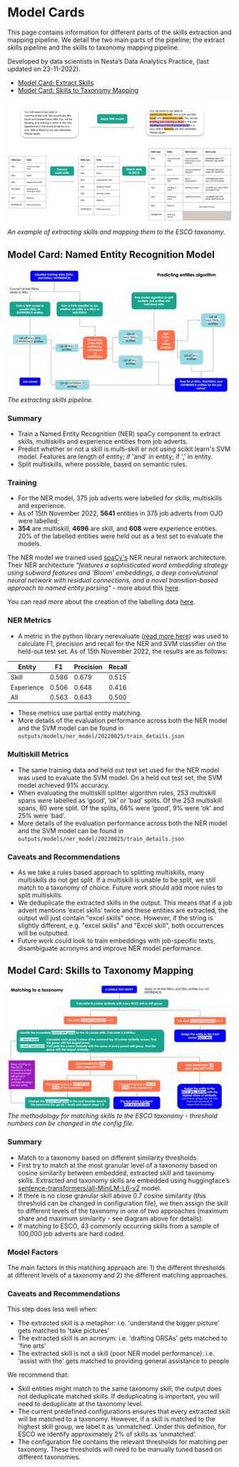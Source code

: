 # Model Cards

This page contains information for different parts of the skills extraction and mapping pipeline. We detail the two main parts of the pipeline; the extract skills pipeline and the skills to taxonomy mapping pipeline.

Developed by data scientists in Nesta’s Data Analytics Practice, (last updated on 23-11-2022).

- [Model Card: Extract Skills](extract_skills_card)
- [Model Card: Skills to Taxonomy Mapping](mapping_card)

![](../../outputs/reports/figures/overview_example.png)
_An example of extracting skills and mapping them to the ESCO taxonomy._

## Model Card: Named Entity Recognition Model <a name="extract_skills_card"></a>

![](../../outputs/reports/figures/predict_flow.png)
_The extracting skills pipeline._

### Summary

- Train a Named Entity Recognition (NER) spaCy component to extract skills, multiskills and experience entities from job adverts.
- Predict whether or not a skill is multi-skill or not using scikit learn's SVM model. Features are length of entity; if 'and' in entity; if ',' in entity.
- Split multiskills, where possible, based on semantic rules.

### Training

- For the NER model, 375 job adverts were labelled for skills, multiskills and experience.
- As of 15th November 2022, **5641** entities in 375 job adverts from OJO were labelled;
- **354** are multiskill, **4696** are skill, and **608** were experience entities. 20% of the labelled entities were held out as a test set to evaluate the models.

The NER model we trained used [spaCy's](https://spacy.io/) NER neural network architecture. Their NER architecture _"features a sophisticated word embedding strategy using subword features and 'Bloom' embeddings, a deep convolutional neural network with residual connections, and a novel transition-based approach to named entity parsing"_ - more about this [here](https://spacy.io/universe/project/video-spacys-ner-model).

You can read more about the creation of the labelling data [here](./labelling.md).

### NER Metrics

- A metric in the python library nerevaluate ([read more here](https://pypi.org/project/nervaluate/)) was used to calculate F1, precision and recall for the NER and SVM classifier on the held-out test set. As of 15th November 2022, the results are as follows:

| Entity     | F1    | Precision | Recall |
| ---------- | ----- | --------- | ------ |
| Skill      | 0.586 | 0.679     | 0.515  |
| Experience | 0.506 | 0.648     | 0.416  |
| All        | 0.563 | 0.643     | 0.500  |

- These metrics use partial entity matching.
- More details of the evaluation performance across both the NER model and the SVM model can be found in `outputs/models/ner_model/20220825/train_details.json`

### Multiskill Metrics

- The same training data and held out test set used for the NER model was used to evaluate the SVM model. On a held out test set, the SVM model achieved 91% accuracy.
- When evaluating the multiskill splitter algorithm rules, 253 multiskill spans were labelled as ‘good’, ‘ok’ or ‘bad’ splits. Of the 253 multiskill spans, 80 were split. Of the splits, 66% were ‘good’, 9% were ‘ok’ and 25% were ‘bad’.
- More details of the evaluation performance across both the NER model and the SVM model can be found in `outputs/models/ner_model/20220825/train_details.json`

### Caveats and Recommendations

- As we take a rules based approach to splitting multiskills, many multiskills do not get split. If a multiskill is unable to be split, we still match to a taxonomy of choice. Future work should add more rules to split multiskills.
- We deduplicate the extracted skills in the output. This means that if a job advert mentions ‘excel skills’ twice and these entities are extracted, the output will just contain "excel skills" once. However, if the string is slightly different, e.g. "excel skills" and "Excel skill", both occurrences will be outputted.
- Future work could look to train embeddings with job-specific texts, disambiguate acronyms and improve NER model performance.

## Model Card: Skills to Taxonomy Mapping <a name="mapping_card"></a>

![](../../outputs/reports/figures/match_flow.png)
_The methodology for matching skills to the ESCO taxonomy - threshold numbers can be changed in the config file._

### Summary

- Match to a taxonomy based on different similarity thresholds.
- First try to match at the most granular level of a taxonomy based on cosine similarity between embedded, extracted skill and taxonomy skills. Extracted and taxonomy skills are embedded using huggingface’s [sentence-transformers/all-MiniLM-L6-v2](https://huggingface.co/sentence-transformers/all-MiniLM-L6-v2) model.
- If there is no close granular skill above 0.7 cosine similarity (this threshold can be changed in configuration file), we then assign the skill to different levels of the taxonomy in one of two approaches (maximum share and maximum similarity - see diagram above for details).
- If matching to ESCO, 43 commonly occurring skills from a sample of 100,000 job adverts are hard coded.

### Model Factors

The main factors in this matching approach are: 1) the different thresholds at different levels of a taxonomy and 2) the different matching approaches.

### Caveats and Recommendations

This step does less well when:

- The extracted skill is a metaphor: i.e. 'understand the bigger picture' gets matched to 'take pictures'
- The extracted skill is an acronym: i.e. 'drafting ORSAs' gets matched to 'fine arts'
- The extracted skill is not a skill (poor NER model performance): i.e. 'assist with the' gets matched to providing general assistance to people

We recommend that:

- Skill entities might match to the same taxonomy skill; the output does not deduplicate matched skills. If deduplicating is important, you will need to deduplicate at the taxonomy level.
- The current predefined configurations ensures that every extracted skill will be matched to a taxonomy. However, if a skill is matched to the highest skill group, we label it as ‘unmatched’. Under this definition, for ESCO we identify approximately 2% of skills as ‘unmatched’.
- The configuration file contains the relevant thresholds for matching per taxonomy. These thresholds will need to be manually tuned based on different taxonomies.